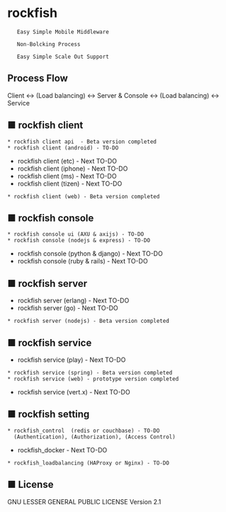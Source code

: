 # rockfish

``` 
   Easy Simple Mobile Middleware

   Non-Bolcking Process

   Easy Simple Scale Out Support
``` 

## Process Flow
   Client <-> (Load balancing) <->
   Server & Console <-> (Load balancing) <->
   Service

## ■ rockfish client
   ``` 
   * rockfish client api  - Beta version completed
   * rockfish client (android) - TO-DO
   ``` 
   * rockfish client (etc) - Next TO-DO
   * rockfish client (iphone) - Next TO-DO
   * rockfish client (ms) - Next TO-DO
   * rockfish client (tizen) - Next TO-DO
   ``` 
   * rockfish client (web) - Beta version completed   
   ``` 

## ■ rockfish console
   ``` 
   * rockfish console ui (AXU & axijs) - TO-DO   
   * rockfish console (nodejs & express) - TO-DO   
   ``` 
   * rockfish console (python & django) - Next TO-DO   
   * rockfish console (ruby & rails) - Next TO-DO

## ■ rockfish server   
   * rockfish server (erlang) - Next TO-DO
   * rockfish server (go) - Next TO-DO
   ``` 
   * rockfish server (nodejs) - Beta version completed
   ``` 
   
## ■ rockfish service
   * rockfish service (play) - Next TO-DO
   ``` 
   * rockfish service (spring) - Beta version completed
   * rockfish service (web) - prototype version completed
   ``` 
   * rockfish service (vert.x) - Next TO-DO
   
## ■ rockfish setting   
   ``` 
   * rockfish_control  (redis or couchbase) - TO-DO  
     (Authentication), (Authorization), (Access Control) 
   ``` 
   * rockfish_docker - Next TO-DO  
   ``` 
   * rockfish_loadbalancing (HAProxy or Nginx) - TO-DO 
   ``` 
     
## ■ License
GNU LESSER GENERAL PUBLIC LICENSE Version 2.1